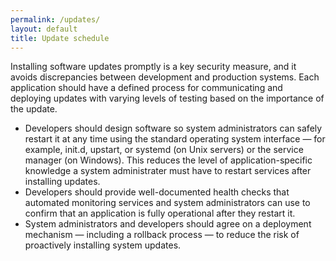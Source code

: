```yaml
---
permalink: /updates/
layout: default
title: Update schedule
---
```

<a name="update-schedule"></a>
Installing software updates promptly is a key security measure, and it avoids discrepancies between development and production systems.
Each application should have a defined process for communicating and deploying updates with varying levels of testing based on the importance of the update.

* Developers should design software so system administrators can safely restart it at any time using the standard operating system interface — for example, init.d, upstart, or systemd (on Unix servers) or the service manager (on Windows). This reduces the level of application-specific knowledge a system administrater must have to restart services after installing updates.
* Developers should provide well-documented health checks that automated monitoring services and system administrators can use to confirm that an application is fully operational after they restart it.
* System administrators and developers should agree on a deployment mechanism — including a rollback process — to reduce the risk of proactively installing system updates.
